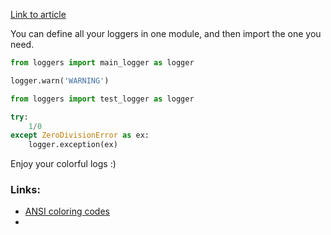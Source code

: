 [Link to article]()

You can define all your loggers in one module, and then import the one you need.
```python
from loggers import main_logger as logger

logger.warn('WARNING')
```

```python
from loggers import test_logger as logger

try:
    1/0
except ZeroDivisionError as ex:
    logger.exception(ex)
```

Enjoy your colorful logs :)

### Links:
  * [ANSI coloring codes](https://gist.github.com/KamilMatejuk/3438a50b27cdbaa10b62cc0ed7f68450)
  * 
